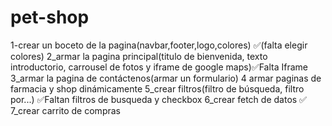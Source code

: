 # pet-shop
1-crear un boceto de la pagina(navbar,footer,logo,colores)  ✅(falta elegir colores)
2_armar la pagina principal(titulo de bienvenida, texto introductorio, carrousel de fotos y iframe de google maps)✅Falta Iframe
3_armar la pagina de contáctenos(armar un formulario)
4 armar paginas de farmacia y shop dinámicamente
5_crear filtros(filtro de búsqueda, filtro por...) ✅Faltan filtros de busqueda y checkbox
6_crear fetch de datos ✅
7_crear carrito de compras